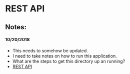 # **REST API**

## **Notes:**

#### **10/20/2018**
- This needs to somehow be updated.
- I need to take notes on how to run this application.
- What are the steps to get this directory up an running?
- [REST API](https://teamtreehouse.com/library/build-a-rest-api-with-express)